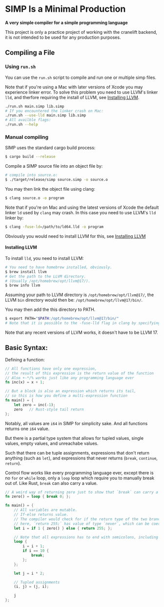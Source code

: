 # SIMP Is a Minimal Production

**A very simple compiler for a simple programming language**

This project is only a practice project of working with the cranelift backend,
it is not intended to be used for any production purposes.

## Compiling a File

### Using `run.sh`

You can use the `run.sh` script to compile and run one or multiple simp files.

Note that if you're using a Mac with later versions of Xcode you may experience linker error. To solve this problem you need to use LLVM's linker `lld`, and therfore requiring the install of LLVM, see [Installing LLVM](#installing-llvm).

```bash
./run.sh main.simp lib.simp
# If you encountered the linker crash on Mac:
./run.sh --use-lld main.simp lib.simp
# All availble flags:
./run.sh --help
```

### Manual compiling

SIMP uses the standard cargo build process:

```bash
$ cargo build --release
```

Compile a SIMP source file into an object file by:

```bash
# compile into source.o:
$ ./target/release/simp source.simp -o source.o
```

You may then link the object file using clang:

```bash
$ clang source.o -o program
```

Note that if you're on Mac and using the latest versions of Xcode the default linker `ld` used by `clang` may crash. In this case you need to use LLVM's `lld` linker by:

```bash
$ clang -fuse-ld=/path/to/ld64.lld -o program
```

Obviously you would need to install LLVM for this, see [Installing LLVM](#installing-llvm)

#### Installing LLVM
To install `lld`, you need to install LLVM:

```bash
# You need to have homebrew installed, obviously.
$ brew install llvm
# Get the path to the LLVM directory.
# (Usually /opt/homebrew/opt/llvm@17/).
$ brew info llvm
```

Assuming your path to LLVM directory is `/opt/homebrew/opt/llvm@17/`,
the LLVM `bin` directory would then be: `/opt/homebrew/opt/llvm@17/bin/`.

You may then add the this directory to PATH.

```bash
$ export PATH="$PATH:/opt/homebrew/opt/llvm@17/bin/"
# Note that it is possible to the -fuse-lld flag in clang by specifying the path to ld64.lld, but setting PATH is required for the run.sh to work.
```

Note that any recent versions of LLVM works, it doesn't have to be LLVM 17.

## Basic Syntax:

Defining a function:

```rust
// All functions have only one expression,
// the result of this expression is the return value of the function
// Also +-*/% works just like any programming language ever
fn inc(x) = x + 1;

// But a block is also an expression which returns its tail,
// so this is how you define a multi-expression function
fn main() = {
    let zero = inc(-1);
    zero   // Rust-style tail return
};
```

Notably, all values are `i64` in SIMP for simplicity sake. And all functions returns one `i64` value.

But there is a partial type system that allows for tupled values, single values, empty values, and unreachabe values.

Such that there can be tuple assignments, expressions that don't return anything (such as `let`), and expressions that never returns (`break`, `continue`, `return`).

Control flow works like every programming language ever, except there is no `for` or `while` loop,
only a `loop` loop which require you to manually break out of. Like Rust, `break` can also carry a value.

```rust
// A weird way of returning zero just to show that `break` can carry a value.
fn zero() = loop { break 0; };

fn main() = {
    // All variables are mutable.
    // If-else returns value.
    // The compiler would check for if the return type of the two branches matches.
    // here, `return 255;` has value of type `never`, which can be coerced into any type.
    let i = if 1 { zero() } else { return 255; };

    // Note that all expressions has to end with semicolons, including control flow statements
    loop {
        i = i + 1;
        if i == 10 {
            break;
        };
    };

    let j = i * 2;

    // Tupled assignments
    (i, j) = (j, i);

    j
};
```
